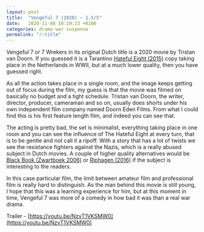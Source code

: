 ```yaml
---
layout: post
title:  "Vengeful 7 (2020) – 1.5/5"
date:   2020-11-08 10:19:23 +0100
categories: drama war suspense
permalink: "/:title"
---
```


Vengeful 7 or 7 Wrekers in its original Dutch title is a 2020 movie by Tristan van Doorn. If you guessed it is a Tarantino [Hateful Eight (2015)](https://youtu.be/nIOmotayDMY) copy taking place in the Netherlands in WWII, but at a much lower quality, then you have guessed right.

As all the action takes place in a single room, and the image keeps getting out of focus during the film, my guess is that the movie was filmed on basically no budget and a tight schedule. Tristan van Doorn, the writer, director, producer, cameraman and so on, usually does shorts under his own independent film company named Doorn Eden Films. From what I could find this is his first feature length film, and indeed you can see that.

The acting is pretty bad, the set is minimalist, everything taking place in one room and you can see the influence of The Hateful Eight at every turn, that is to be gentle and not call it a ripoff. With a story that has a lot of twists we see the resistance fighters against the Nazis, which is a really abused subject in Dutch movies. A couple of higher quality alternatives would be [Black Book (Zwartboek 2006)](https://youtu.be/7APEb3ngkpk) or [Riphagen (2016)](https://youtu.be/xyUeBQf4dP8) if the subject is interesting to the readers.

In this case particular film, the limit between amateur film and professional film is really hard to distinguish. As the man behind this movie is still young, I hope that this was a learning experience for him, but at this moment in time, Vengeful 7 was more of a comedy in how bad it was than a real war drama.

Trailer - [https://youtu.be/NzvT1VKSMW0](https://youtu.be/NzvT1VKSMW0)
